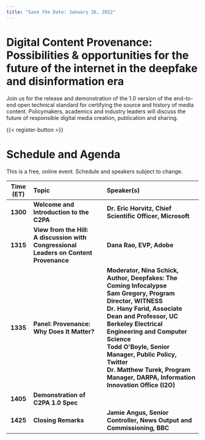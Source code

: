 ```yaml
---
title: "Save the Date: January 26, 2022"
---
```


# Digital Content Provenance: Possibilities & opportunities for the future of the internet in the deepfake and disinformation era
Join us for the release and demonstration of the 1.0 version of the end-to-end open technical standard for certifying the source and history of media content. Policymakers, academics and industry leaders will discuss the future of responsible digital media creation, publication and sharing. 

{{< register-button >}}

# Schedule and Agenda

This is a free, online event. Schedule and speakers subject to change.

| Time (ET) | Topic | Speaker(s) |
|:---------:|:-----|:----------|
| **1300** | **Welcome and Introduction to the C2PA** | **Dr. Eric Horvitz, Chief Scientific Officer, Microsoft** |
| **1315** | **View from the Hill: <br /> A discussion with Congressional Leaders on Content Provenance** | **Dana Rao, EVP, Adobe** |
| **1335** | **Panel: Provenance: Why Does It Matter?** | **Moderator, Nina Schick, Author, Deepfakes: The Coming Infocalypse <br />Sam Gregory, Program Director, WITNESS<br />Dr. Hany Farid, Associate Dean and Professor, UC Berkeley Electrical Engineering and Computer Science<br />Todd O'Boyle, Senior Manager, Public Policy, Twitter<br />Dr. Matthew Turek, Program Manager, DARPA, Information Innovation Office (I2O)**|
| **1405** | **Demonstration of C2PA 1.0 Spec** | | 
| **1425** | **Closing Remarks** | **Jamie Angus, Senior Controller, News Output and Commissioning, BBC** |
